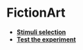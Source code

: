 # FictionArt

- [**Stimuli selection**](https://realitybending.github.io/FictionArt/experiment/stimuli/stimuli_selection/stimuli_selection.html)
- [**Test the experiment**](https://realitybending.github.io/FictionArt/experiment/index?exp=README)
